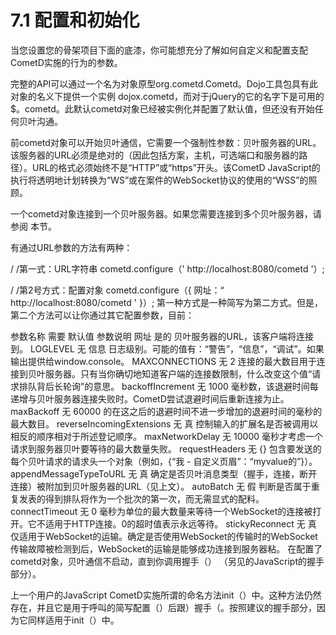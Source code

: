 # 7.1 配置和初始化
当您设置您的骨架项目下面的底漆，你可能想充分了解如何自定义和配置支配CometD实施的行为的参数。

完整的API可以通过一个名为对象原型org.cometd.Cometd。Dojo工具包具有此对象的名义下提供一个实例 dojox.cometd，而对于jQuery的它的名字下是可用的$。cometd。此默认cometd对象已经被实例化并配置了默认值，但还没有开始任何贝叶沟通。

前cometd对象可以开始贝叶通信，它需要一个强制性参数：贝叶服务器的URL。该服务器的URL必须是绝对的（因此包括方案，主机，可选端口和服务器的路径）。URL的格式必须始终不是“HTTP”或“https”开头。该CometD JavaScript的执行将透明地计划转换为“WS”或在案件的WebSocket协议的使用的“WSS”的照顾。

一个cometd对象连接到一个贝叶服务器。如果您需要连接到多个贝叶服务器，请参阅 本节。

有通过URL参数的方法有两种：

/ /第一式：URL字符串 
cometd.configure（' http://localhost:8080/cometd '）;

/ /第2号方式：配置对象
cometd.configure（{
    网址：“ http://localhost:8080/cometd ' 
}）;
第一种方式是一种简写为第二方式。但是，第二个方法可以让你通过其它配置参数，目前：

参数名称	需要	默认值	参数说明
网址
是的
贝叶服务器的URL，该客户端将连接到。
LOGLEVEL
无
信息
日志级别。可能的值有：“警告”，“信息”，“调试”。如果输出提供给window.console。
MAXCONNECTIONS
无
2
连接的最大数目用于连接到贝叶服务器。只有当你确切地知道客户端的连接数限制，什么改变这个值“请求排队背后长轮询”的意思。
backoffIncrement
无
1000
毫秒数，该退避时间每递增与贝叶服务器连接失败时。CometD尝试退避时间后重新连接为止。
maxBackoff
无
60000
的在这之后的退避时间不进一步增加的退避时间的毫秒的最大数目。
reverseIncomingExtensions
无
真
控制输入​​的扩展名是否被调用以相反的顺序相对于所述登记顺序。
maxNetworkDelay
无
10000
毫秒才考虑一个​​请求到服务器贝叶要等待的最大数量失败。
requestHeaders
无
{}
包含要发送的每个贝叶请求的请求头一个对象（例如，{“我 - 自定义页眉”：“myvalue的”}）。
appendMessageTypeToURL
无
真
确定是否贝叶消息类型（握手，连接，断开连接）被附加到贝叶服务器的URL（见上文）。
autoBatch
无
假
判断是否属于重复发表的得到排队将作为一个批次的第一次，而无需显式的配料。
connectTimeout
无
0
毫秒为单位的最大数量来等待一个WebSocket的连接被打开。它不适用于HTTP连接。0的超时值表示永远等待。
stickyReconnect
无
真
仅适用于WebSocket的运输。确定是否使用WebSocket的传输时的WebSocket传输故障被检测到后，WebSocket的运输是能够成功连接到服务器粘。
在配置了cometd对象，贝叶通信不启动，直到你调用握手（） （另见的JavaScript的握手部分）。

上一个用户的JavaScript CometD实施所谓的命名方法init（）中。这种方法仍然存在，并且它是用于呼叫的简写配置（）后跟）握手（。按照建议的握手部分，因为它同样适用于init（）中。
